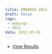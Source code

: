 ```yaml
---
title: EMBARGO 2012
draft: false
tags:
 - embargo
 - 2012
date: 2012-03-01
---
```


* [View Results](../results/2012/)
